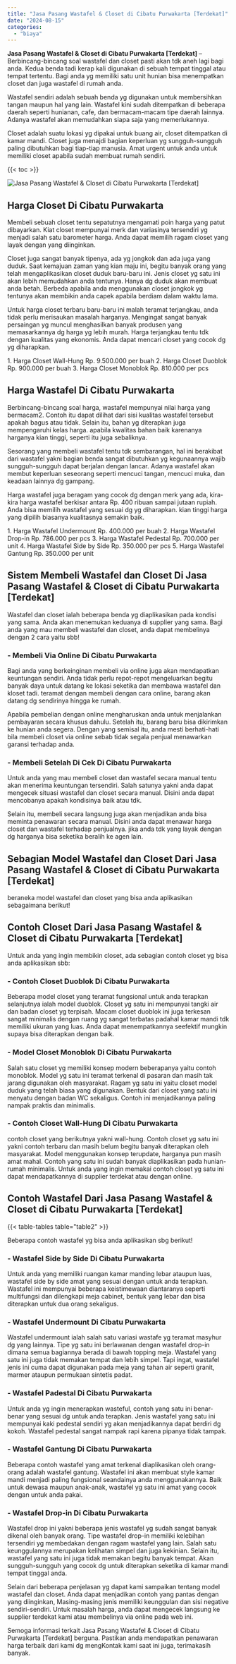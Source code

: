 ```yaml
---
title: "Jasa Pasang Wastafel & Closet di Cibatu Purwakarta [Terdekat]"
date: "2024-08-15"
categories: 
  - "biaya"
---
```


**Jasa Pasang Wastafel & Closet di Cibatu Purwakarta \[Terdekat\]** – Berbincang-bincang soal wastafel dan closet pasti akan tdk aneh lagi bagi anda. Kedua benda tadi kerap kali digunakan di sebuah tempat tinggal atau tempat tertentu. Bagi anda yg memiliki satu unit hunian bisa menempatkan closet dan juga wastafel di rumah anda.

Wastafel sendiri adalah sebuah benda yg digunakan untuk membersihkan tangan maupun hal yang lain. Wastafel kini sudah ditempatkan di beberapa daerah seperti hunianan, cafe, dan bermacam-macam tipe daerah lainnya. Adanya wastafel akan memudahkan siapa saja yang memerlukannya.

Closet adalah suatu lokasi yg dipakai untuk buang air, closet ditempatkan di kamar mandi. Closet juga menajdi bagian keperluan yg sungguh-sungguh paling dibutuhkan bagi tiap-tiap manusia. Amat urgent untuk anda untuk memiliki closet apabila sudah membuat rumah sendiri.

{{< toc >}}

![Jasa Pasang Wastafel & Closet di Cibatu Purwakarta [Terdekat]](/images/wastafel-closet-murah64.png)

## Harga Closet Di Cibatu Purwakarta

Membeli sebuah closet tentu sepatutnya mengamati poin harga yang patut dibayarkan. Kiat closet mempunyai merk dan variasinya tersendiri yg menjadi salah satu barometer harga. Anda dapat memilih ragam closet yang layak dengan yang diinginkan.

Closet juga sangat banyak tipenya, ada yg jongkok dan ada juga yang duduk. Saat kemajuan zaman yang kian maju ini, begitu banyak orang yang telah mengaplikasikan closet duduk baru-baru ini. Jenis closet yg satu ini akan lebih memudahkan anda tentunya. Hanya dg duduk akan membuat anda betah. Berbeda apabila anda menggunakan closet jongkok yg tentunya akan membikin anda capek apabila berdiam dalam waktu lama.

Untuk harga closet terbaru baru-baru ini malah teramat terjangkau, anda tidak perlu merisaukan masalah harganya. Mengingat sangat banyak persaingan yg muncul menghasilkan banyak produsen yang memasarkannya dg harga yg lebih murah. Harga terjangkau tentu tdk dengan kualitas yang ekonomis. Anda dapat mencari closet yang cocok dg yg diharapkan.

1\. Harga Closet Wall-Hung Rp. 9.500.000 per buah 2. Harga Closet Duoblok Rp. 900.000 per buah 3. Harga Closet Monoblok Rp. 810.000 per pcs

## Harga Wastafel Di Cibatu Purwakarta

Berbincang-bincang soal harga, wastafel mempunyai nilai harga yang bermacam2. Contoh itu dapat dilihat dari sisi kualitas wastafel tersebut apakah bagus atau tidak. Selain itu, bahan yg diterapkan juga mempengaruhi kelas harga. apabila kwalitas bahan baik karenanya harganya kian tinggi, seperti itu juga sebaliknya.

Sesorang yang membeli wastafel tentu tdk sembarangan, hal ini berakibat dari wastafel yakni bagian benda sangat dibutuhkan yg kegunaannya wajib sungguh-sungguh dapat berjalan dengan lancar. Adanya wastafel akan membut keperluan seseorang seperti mencuci tangan, mencuci muka, dan keadaan lainnya dg gampang.

Harga wastafel juga beragam yang cocok dg dengan merk yang ada, kira-kira harga wastafel berkisar antara Rp. 400 ribuan sampai jutaan rupiah. Anda bisa memilih wastafel yang sesuai dg yg diharapkan. kian tinggi harga yang dipilih biasanya kualitasnya semakin baik.

1\. Harga Wastafel Undermount Rp. 400.000 per buah 2. Harga Wastafel Drop-in Rp. 786.000 per pcs 3. Harga Wastafel Pedestal Rp. 700.000 per unit 4. Harga Wastafel Side by Side Rp. 350.000 per pcs 5. Harga Wastafel Gantung Rp. 350.000 per unit

## Sistem Membeli Wastafel dan Closet Di Jasa Pasang Wastafel & Closet di Cibatu Purwakarta \[Terdekat\]

Wastafel dan closet ialah beberapa benda yg diaplikasikan pada kondisi yang sama. Anda akan menemukan keduanya di supplier yang sama. Bagi anda yang mau membeli wastafel dan closet, anda dapat membelinya dengan 2 cara yaitu sbb!

### \- Membeli Via Online Di Cibatu Purwakarta

Bagi anda yang berkeinginan membeli via online juga akan mendapatkan keuntungan sendiri. Anda tidak perlu repot-repot mengeluarkan begitu banyak daya untuk datang ke lokasi seketika dan membawa wastafel dan kloset tadi. teramat dengan membeli dengan cara online, barang akan datang dg sendirinya hingga ke rumah.

Apabila pembelian dengan online mengharuskan anda untuk menjalankan pembayaran secara khusus dahulu. Setelah itu, barang baru bisa dikirimkan ke hunian anda segera. Dengan yang semisal itu, anda mesti berhati-hati bila membeli closet via online sebab tidak segala penjual menawarkan garansi terhadap anda.

### \- Membeli Setelah Di Cek Di Cibatu Purwakarta

Untuk anda yang mau membeli closet dan wastafel secara manual tentu akan menerima keuntungan tersendiri. Salah satunya yakni anda dapat mengecek situasi wastafel dan closet secara manual. Disini anda dapat mencobanya apakah kondisinya baik atau tdk.

Selain itu, membeli secara langsung juga akan menjadikan anda bisa meminta penawaran secara manual. Disini anda dapat menawar harga closet dan wastafel terhadap penjualnya. jika anda tdk yang layak dengan dg harganya bisa seketika beralih ke agen lain.

## Sebagian Model Wastafel dan Closet Dari Jasa Pasang Wastafel & Closet di Cibatu Purwakarta \[Terdekat\]

beraneka model wastafel dan closet yang bisa anda aplikasikan sebagaimana berikut!

## Contoh Closet Dari Jasa Pasang Wastafel & Closet di Cibatu Purwakarta \[Terdekat\]

Untuk anda yang ingin membikin closet, ada sebagian contoh closet yg bisa anda aplikasikan sbb:

### \- Contoh Closet Duoblok Di Cibatu Purwakarta

Beberapa model closet yang teramat fungsional untuk anda terapkan selanjutnya ialah model duoblok. Closet yg satu ini mempunyai tangki air dan badan closet yg terpisah. Macam closet duoblok ini juga terkesan sangat minimalis dengan ruang yg sangat terbatas padahal kamar mandi tdk memiliki ukuran yang luas. Anda dapat menempatkannya seefektif mungkin supaya bisa diterapkan dengan baik.

### \- Model Closet Monoblok Di Cibatu Purwakarta

Salah satu closet yg memiliki konsep modern beberapanya yaitu contoh monoblok. Model yg satu ini teramat terkenal di pasaran dan masih tak jarang digunakan oleh masyarakat. Ragam yg satu ini yaitu closet model duduk yang telah biasa yang digunakan. Bentuk dari closet yang satu ini menyatu dengan badan WC sekaligus. Contoh ini menjadikannya paling nampak praktis dan minimalis.

### \- Contoh Closet Wall-Hung Di Cibatu Purwakarta

contoh closet yang berikutnya yakni wall-hung. Contoh closet yg satu ini yakni contoh terbaru dan masih belum begitu banyak diterapkan oleh masyarakat. Model menggunakan konsep terupdate, harganya pun masih amat mahal. Contoh yang satu ini sudah banyak diaplikasikan pada hunian-rumah minimalis. Untuk anda yang ingin memakai contoh closet yg satu ini dapat mendapatkannya di supplier terdekat atau dengan online.

## Contoh Wastafel Dari Jasa Pasang Wastafel & Closet di Cibatu Purwakarta \[Terdekat\]

{{< table-tables table="table2" >}}

Beberapa contoh wastafel yg bisa anda aplikasikan sbg berikut!

### \- Wastafel Side by Side Di Cibatu Purwakarta

Untuk anda yang memiliki ruangan kamar manding lebar ataupun luas, wastafel side by side amat yang sesuai dengan untuk anda terapkan. Wastafel ini mempunyai beberapa keistimewaan diantaranya seperti multifungsi dan dilengkapi meja cabinet, bentuk yang lebar dan bisa diterapkan untuk dua orang sekaligus.

### \- Wastafel Undermount Di Cibatu Purwakarta

Wastafel undermount ialah salah satu variasi wastafe yg teramat masyhur dg yang lainnya. Tipe yg satu ini berlawanan dengan wastafel drop-in dimana semua bagiannya berada di bawah topping meja. Wastafel yang satu ini juga tidak memakan tempat dan lebih simpel. Tapi ingat, wastafel jenis ini cuma dapat digunakan pada meja yang tahan air seperti granit, marmer ataupun permukaan sintetis padat.

### \- Wastafel Padestal Di Cibatu Purwakarta

Untuk anda yg ingin menerapkan wasteful, contoh yang satu ini benar-benar yang sesuai dg untuk anda terapkan. Jenis wastafel yang satu ini mempunyai kaki pedestal sendiri yg akan menjadikannya dapat berdiri dg kokoh. Wastafel pedestal sangat nampak rapi karena pipanya tidak tampak.

### \- Wastafel Gantung Di Cibatu Purwakarta

Beberapa contoh wastafel yang amat terkenal diaplikasikan oleh orang-orang adalah wastafel gantung. Wastafel ini akan membuat style kamar mandi menjadi paling fungsional seandainya anda menggunakannya. Baik untuk dewasa maupun anak-anak, wastafel yg satu ini amat yang cocok dengan untuk anda pakai.

### \- Wastafel Drop-in Di Cibatu Purwakarta

Wastafel drop ini yakni beberapa jenis wastafel yg sudah sangat banyak dikenal oleh banyak orang. Tipe wastafel drop-in memiliki kelebihan tersendiri yg membedakan dengan ragam wastafel yang lain. Salah satu keunggulannya merupakan kelihatan simpel dan juga kekinian. Selain itu, wastafel yang satu ini juga tidak memakan begitu banyak tempat. Akan sungguh-sungguh yang cocok dg untuk diterapkan seketika di kamar mandi tempat tinggal anda.

Selain dari beberapa penjelasan yg dapat kami sampaikan tentang model wastafel dan closet. Anda dapat menjadikan contoh yang pantas dengan yang diinginkan, Masing-masing jenis memiliki keunggulan dan sisi negative sendiri-sendiri. Untuk masalah harga, anda dapat mengecek langsung ke supplier terdekat kami atau membelinya via online pada web ini.

Semoga informasi terkait Jasa Pasang Wastafel & Closet di Cibatu Purwakarta \[Terdekat\] berguna. Pastikan anda mendapatkan penawaran harga terbaik dari kami dg mengKontak kami saat ini juga, terimakasih banyak.
